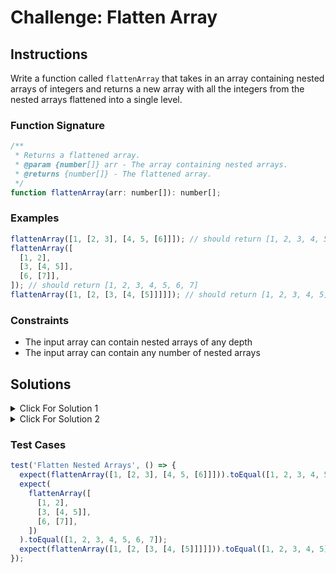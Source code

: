 # Challenge: Flatten Array

## Instructions

Write a function called `flattenArray` that takes in an array containing nested arrays of integers and returns a new array with all the integers from the nested arrays flattened into a single level.

### Function Signature

```js
/**
 * Returns a flattened array.
 * @param {number[]} arr - The array containing nested arrays.
 * @returns {number[]} - The flattened array.
 */
function flattenArray(arr: number[]): number[];
```

### Examples

```js
flattenArray([1, [2, 3], [4, 5, [6]]]); // should return [1, 2, 3, 4, 5, 6]
flattenArray([
  [1, 2],
  [3, [4, 5]],
  [6, [7]],
]); // should return [1, 2, 3, 4, 5, 6, 7]
flattenArray([1, [2, [3, [4, [5]]]]]); // should return [1, 2, 3, 4, 5]
```

### Constraints

- The input array can contain nested arrays of any depth
- The input array can contain any number of nested arrays

## Solutions

<details>
  <summary>Click For Solution 1</summary>

```js
type NestedArray = number | NestedArray[];

const flattenArray = (nums: NestedArray[]): number[] => {
  const result: number[] = [];

  for (const el of nums) {
    if (Array.isArray(el)) {
      result.push(...flattenArray(el));
    } else {
      result.push(el);
    }
  }

  return result;
};
```

### Explanation

- Create a variable `result` to store the flattened array.
- Loop through the input array using a `for...of` loop.
- If the current element is an array, recursively call the `flattenArray` function on that element to flatten it further, and then destruct the result to the `result` array.
- If the current element is not an array, push it to the `result` array.
- Return the `result` array.

The base case is implicitly handled within the loop structure. As the loop iterates through each element of the input array arr, the recursion eventually reaches the point where there are no more elements left to process.

When the input array arr is empty, the loop will not execute, and the function will directly return the empty result array.

</details>

<details>
  <summary>Click For Solution 2</summary>

```js
type NestedArray = number | NestedArray[];

// Using Array.prototype.reduce
const flattenArray = (nums: NestedArray[]): number[] => {
  return nums.reduce<number[]>((acc, el) => {
    if (Array.isArray(el)) {
      acc.push(...flattenArray(el));
    } else {
      acc.push(el);
    }
    return acc;
  }, []);
};
```

### Explanation

- Same logic as before but using `Array.prototype.reduce` to loop over the nums array.

</details>

### Test Cases

```js
test('Flatten Nested Arrays', () => {
  expect(flattenArray([1, [2, 3], [4, 5, [6]]])).toEqual([1, 2, 3, 4, 5, 6]);
  expect(
    flattenArray([
      [1, 2],
      [3, [4, 5]],
      [6, [7]],
    ])
  ).toEqual([1, 2, 3, 4, 5, 6, 7]);
  expect(flattenArray([1, [2, [3, [4, [5]]]]])).toEqual([1, 2, 3, 4, 5]);
});
```
